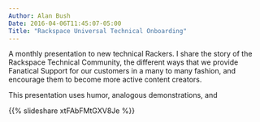 ```yaml
---
Author: Alan Bush
Date: 2016-04-06T11:45:07-05:00
Title: "Rackspace Universal Technical Onboarding"
---
```


A monthly presentation to new technical Rackers. I share the story of the Rackspace Technical Community, the different ways that we provide Fanatical Support for our customers in a many to many fashion, and encourage them to become more active content creators.

This presentation uses humor, analogous demonstrations, and

{{% slideshare xtFAbFMtGXV8Je %}}
